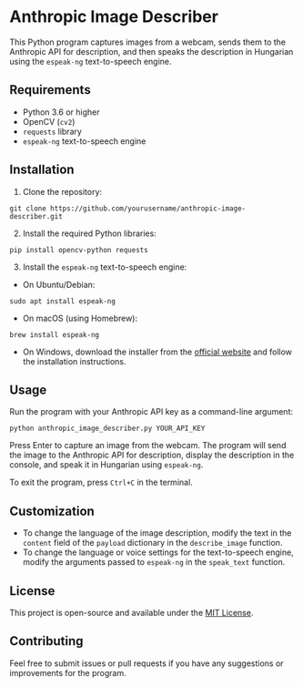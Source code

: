 # Anthropic Image Describer

This Python program captures images from a webcam, sends them to the Anthropic API for description, and then speaks the description in Hungarian using the `espeak-ng` text-to-speech engine.

## Requirements

- Python 3.6 or higher
- OpenCV (`cv2`)
- `requests` library
- `espeak-ng` text-to-speech engine

## Installation

1. Clone the repository:

```
git clone https://github.com/yourusername/anthropic-image-describer.git
```

2. Install the required Python libraries:

```
pip install opencv-python requests
```

3. Install the `espeak-ng` text-to-speech engine:

- On Ubuntu/Debian:
```
sudo apt install espeak-ng
```

- On macOS (using Homebrew):
```
brew install espeak-ng
```

- On Windows, download the installer from the [official website](https://github.com/espeak-ng/espeak-ng/releases) and follow the installation instructions.

## Usage

Run the program with your Anthropic API key as a command-line argument:

```
python anthropic_image_describer.py YOUR_API_KEY
```

Press Enter to capture an image from the webcam. The program will send the image to the Anthropic API for description, display the description in the console, and speak it in Hungarian using `espeak-ng`.

To exit the program, press `Ctrl+C` in the terminal.

## Customization

- To change the language of the image description, modify the text in the `content` field of the `payload` dictionary in the `describe_image` function.
- To change the language or voice settings for the text-to-speech engine, modify the arguments passed to `espeak-ng` in the `speak_text` function.

## License

This project is open-source and available under the [MIT License](LICENSE).

## Contributing

Feel free to submit issues or pull requests if you have any suggestions or improvements for the program.
